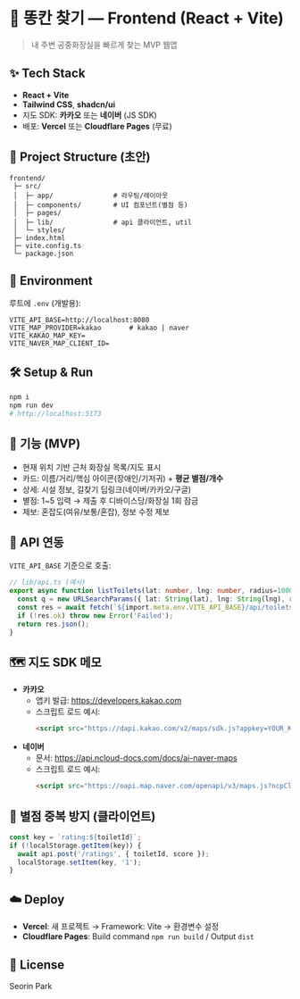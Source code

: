 # 🚽 똥칸 찾기 — Frontend (React + Vite)

> 내 주변 공중화장실을 빠르게 찾는 MVP 웹앱

## ✨ Tech Stack
- **React + Vite**
- **Tailwind CSS**, **shadcn/ui**
- 지도 SDK: **카카오** 또는 **네이버** (JS SDK)
- 배포: **Vercel** 또는 **Cloudflare Pages** (무료)

## 📁 Project Structure (초안)
```
frontend/
 ├─ src/
 │  ├─ app/               # 라우팅/레이아웃
 │  ├─ components/        # UI 컴포넌트(별점 등)
 │  ├─ pages/
 │  ├─ lib/               # api 클라이언트, util
 │  └─ styles/
 ├─ index.html
 ├─ vite.config.ts
 └─ package.json
```

## 🔐 Environment
루트에 `.env` (개발용):
```
VITE_API_BASE=http://localhost:8080
VITE_MAP_PROVIDER=kakao       # kakao | naver
VITE_KAKAO_MAP_KEY=
VITE_NAVER_MAP_CLIENT_ID=
```

## 🛠️ Setup & Run
```bash
npm i
npm run dev
# http://localhost:5173
```

## 🧭 기능 (MVP)
- 현재 위치 기반 근처 화장실 목록/지도 표시
- 카드: 이름/거리/핵심 아이콘(장애인/기저귀) + **평균 별점/개수**
- 상세: 시설 정보, 길찾기 딥링크(네이버/카카오/구글)
- 별점: 1~5 입력 → 제출 후 디바이스당/화장실 1회 잠금
- 제보: 혼잡도(여유/보통/혼잡), 정보 수정 제보

## 🔌 API 연동
`VITE_API_BASE` 기준으로 호출:
```ts
// lib/api.ts (예시)
export async function listToilets(lat: number, lng: number, radius=1000, limit=30) {
  const q = new URLSearchParams({ lat: String(lat), lng: String(lng), radius: String(radius), limit: String(limit) });
  const res = await fetch(`${import.meta.env.VITE_API_BASE}/api/toilets?${q}`);
  if (!res.ok) throw new Error('Failed');
  return res.json();
}
```

## 🗺️ 지도 SDK 메모
- **카카오**  
  - 앱키 발급: https://developers.kakao.com  
  - 스크립트 로드 예시:
    ```html
    <script src="https://dapi.kakao.com/v2/maps/sdk.js?appkey=YOUR_KEY&libraries=services"></script>
    ```
- **네이버**  
  - 문서: https://api.ncloud-docs.com/docs/ai-naver-maps  
  - 스크립트 로드 예시:
    ```html
    <script src="https://oapi.map.naver.com/openapi/v3/maps.js?ncpClientId=YOUR_CLIENT_ID"></script>
    ```

## 🧩 별점 중복 방지 (클라이언트)
```ts
const key = `rating:${toiletId}`;
if (!localStorage.getItem(key)) {
  await api.post('/ratings', { toiletId, score });
  localStorage.setItem(key, '1');
}
```

## ☁️ Deploy
- **Vercel**: 새 프로젝트 → Framework: Vite → 환경변수 설정
- **Cloudflare Pages**: Build command `npm run build` / Output `dist`

## 📝 License
Seorin Park

